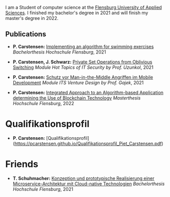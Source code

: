 I am a Student of computer science at the
[Flensburg University of Applied Sciences](https://www.hs-flensburg.de). I finished my bachelor's degree in 2021 and will finish my master's degree in 2022.

## Publications
- **P. Carstensen:** [Implementing an algorithm for swimming exercises](https://pcarstensen.github.io/Bachelorarbeit_PietCarstensen_630310.pdf)
_Bachelorthesis Hochschule Flensburg_, 2021

- **P. Carstensen, J. Schwarz:** [Private Set Operations from Oblivious Switching](https://pcarstensen.github.io/PrivateSetOperationsfromObliviousSwitchingv2.pdf)
_Module Hot Topics of IT Security by Prof. Uzunkol_, 2021

- **P. Carstensen:** [Schutz vor Man-in-the-Middle Angriffen im Mobile Development](https://medium.com/@pietcarstensen/fefood-198304b8c512)
_Module ITS Venture Design by Prof. Gajek_, 2021

- **P. Carstensen:** [Integrated Approach to an Algorithm-based Application determining the
  Use of Blockchain Technology](https://pcarstensen.github.io/Master_Thesis_Piet_Carstensen_700240.pdf)
  _Masterthesis Hochschule Flensburg_, 2022

# Qualifikationsprofil
- **P. Carstensen:** [Qualifikationsprofil]
(https://pcarstensen.github.io/Qualifikationsprofil_Piet_Carstensen.pdf)

# Friends
- **T. Schuhmacher:** [Konzeption und prototypische Realisierung einer Microservice-Architektur mit Cloud-native Technologien](https://pcarstensen.github.io/Bacherlorarbeit_Torben-Schuhmacher.pdf)
_Bachelorthesis Hochschule Flensburg_, 2021
